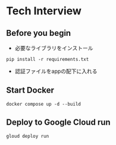 # Tech Interview

## Before you begin

- 必要なライブラリをインストール
```
pip install -r requirements.txt
```
- 認証ファイルをappの配下に入れる
## Start Docker

```
docker compose up -d --build
```

## Deploy to Google Cloud run

```
gloud deploy run
```